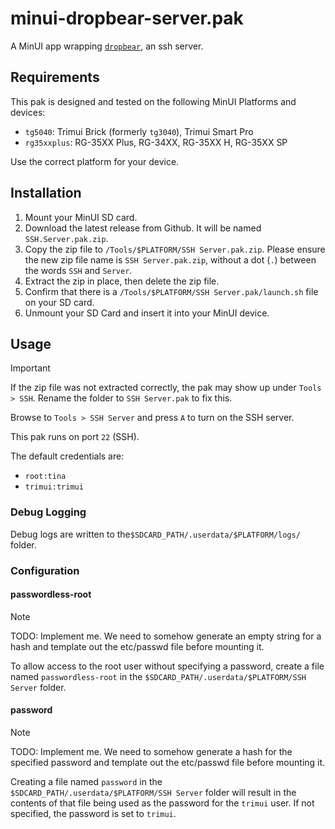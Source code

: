 # minui-dropbear-server.pak

A MinUI app wrapping [`dropbear`](https://matt.ucc.asn.au/dropbear/dropbear.html), an ssh server.

## Requirements

This pak is designed and tested on the following MinUI Platforms and devices:

- `tg5040`: Trimui Brick (formerly `tg3040`), Trimui Smart Pro
- `rg35xxplus`: RG-35XX Plus, RG-34XX, RG-35XX H, RG-35XX SP

Use the correct platform for your device.

## Installation

1. Mount your MinUI SD card.
2. Download the latest release from Github. It will be named `SSH.Server.pak.zip`.
3. Copy the zip file to `/Tools/$PLATFORM/SSH Server.pak.zip`. Please ensure the new zip file name is `SSH Server.pak.zip`, without a dot (`.`) between the words `SSH` and `Server`.
4. Extract the zip in place, then delete the zip file.
5. Confirm that there is a `/Tools/$PLATFORM/SSH Server.pak/launch.sh` file on your SD card.
6. Unmount your SD Card and insert it into your MinUI device.

## Usage

> [!IMPORTANT]
> If the zip file was not extracted correctly, the pak may show up under `Tools > SSH`. Rename the folder to `SSH Server.pak` to fix this.

Browse to `Tools > SSH Server` and press `A` to turn on the SSH server.

This pak runs on port `22` (SSH).

The default credentials are:

- `root:tina`
- `trimui:trimui`

### Debug Logging

Debug logs are written to the`$SDCARD_PATH/.userdata/$PLATFORM/logs/` folder.

### Configuration

#### passwordless-root

> [!NOTE]
> TODO: Implement me. We need to somehow generate an empty string for a hash and template out the etc/passwd file before mounting it.

To allow access to the root user without specifying a password, create a file named `passwordless-root` in the `$SDCARD_PATH/.userdata/$PLATFORM/SSH Server` folder.

#### password

> [!NOTE]
> TODO: Implement me. We need to somehow generate a hash for the specified password and template out the etc/passwd file before mounting it.

Creating a file named `password` in the `$SDCARD_PATH/.userdata/$PLATFORM/SSH Server` folder will result in the contents of that file being used as the password for the `trimui` user. If not specified, the password is set to `trimui`.

